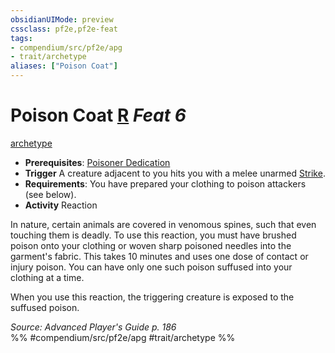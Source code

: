 ```yaml
---
obsidianUIMode: preview
cssclass: pf2e,pf2e-feat
tags:
- compendium/src/pf2e/apg
- trait/archetype
aliases: ["Poison Coat"]
---
```

# Poison Coat  [R](chapter-9-playing-the-game.md#Actions "Reaction") *Feat 6*  
[archetype](archetype.md "Archetype Feat Trait")  

- **Prerequisites**: [Poisoner Dedication](poisoner-dedication-apg.md)
- **Trigger** A creature adjacent to you hits you with a melee unarmed [Strike](strike.md).
- **Requirements**: You have prepared your clothing to poison attackers (see below).
- **Activity** Reaction

In nature, certain animals are covered in venomous spines, such that even touching them is deadly. To use this reaction, you must have brushed poison onto your clothing or woven sharp poisoned needles into the garment's fabric. This takes 10 minutes and uses one dose of contact or injury poison. You can have only one such poison suffused into your clothing at a time.

When you use this reaction, the triggering creature is exposed to the suffused poison.

*Source: Advanced Player's Guide p. 186*  
%% #compendium/src/pf2e/apg #trait/archetype %%